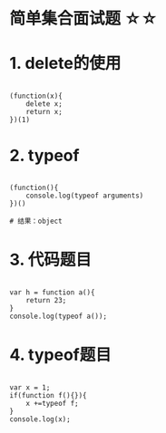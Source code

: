 # 简单集合面试题 ☆☆

# 1. delete的使用

```

(function(x){
	delete x;
	return x;
})(1)

```

# 2. typeof

```

(function(){
	console.log(typeof arguments)
})()

# 结果：object
```

# 3. 代码题目

```

var h = function a(){
	return 23;
}
console.log(typeof a());

```

# 4. typeof题目

```

var x = 1;
if(function f(){}){
	x +=typeof f;
}
console.log(x);

```






























